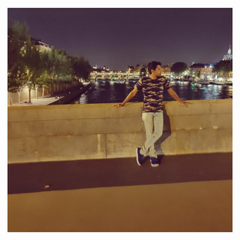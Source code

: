 ![Harish Krishnan Banner](https://raw.githubusercontent.com/harishkrishnan24/harishkrishnan24/master/assets/harishkrishnan.jpeg)